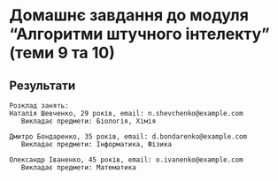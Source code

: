 # Домашнє завдання до модуля “Алгоритми штучного інтелекту” (теми 9 та 10)

## Результати

```
Розклад занять:
Наталія Шевченко, 29 років, email: n.shevchenko@example.com
   Викладає предмети: Біологія, Хімія

Дмитро Бондаренко, 35 років, email: d.bondarenko@example.com
   Викладає предмети: Інформатика, Фізика

Олександр Іваненко, 45 років, email: o.ivanenko@example.com
   Викладає предмети: Математика
```